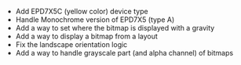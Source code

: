 - Add EPD7X5C (yellow color) device type
- Handle Monochrome version of EPD7X5 (type A)
- Add a way to set where the bitmap is displayed with a gravity
- Add a way to display a bitmap from a layout
- Fix the landscape orientation logic
- Add a way to handle grayscale part (and alpha channel) of bitmaps